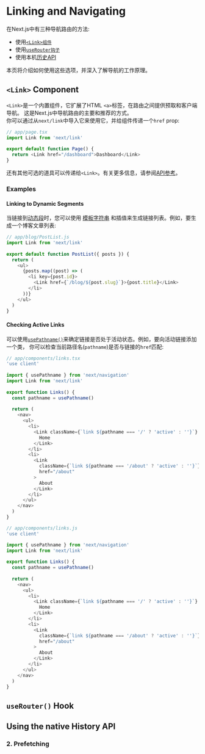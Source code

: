 # Linking and Navigating

在Next.js中有三种导航路由的方法:  
- 使用[`<Link>组件`](#link-component)
- 使用[`useRouter钩子`](#userouter-hook)
- 使用本机[历史API](#using-the-native-history-api)  

本页将介绍如何使用这些选项，并深入了解导航的工作原理。

## `<Link>` Component

`<Link>`是一个内置组件，它扩展了HTML `<a>`标签，在路由之间提供预取和客户端导航。
这是Next.js中导航路由的主要和推荐的方式。  
你可以通过从`next/link`中导入它来使用它，并给组件传递一个`href` prop:

```Typescript
// app/page.tsx
import Link from 'next/link'
 
export default function Page() {
  return <Link href="/dashboard">Dashboard</Link>
}
```

还有其他可选的道具可以传递给`<Link>`。有关更多信息，请参阅[API参考](Link.md)。

### Examples

#### Linking to Dynamic Segments

当链接到[动态段](Defining-Routes.md)时，您可以使用
[模板字符串](https://developer.mozilla.org/zh-CN/docs/Web/JavaScript/Reference/Template_literals)
和插值来生成链接列表。例如，要生成一个博客文章列表:

```Typescript
// app/blog/PostList.js
import Link from 'next/link'
 
export default function PostList({ posts }) {
  return (
    <ul>
      {posts.map((post) => (
        <li key={post.id}>
          <Link href={`/blog/${post.slug}`}>{post.title}</Link>
        </li>
      ))}
    </ul>
  )
}
```

#### Checking Active Links

可以使用[`usePathname()`](usePathname.md)来确定链接是否处于活动状态。例如，要向活动链接添加一个类，
你可以检查当前路径名(`pathname`)是否与链接的`href`匹配:

<tabs>

<tab title="TypeScript">

```Typescript
// app/components/links.tsx
'use client'
 
import { usePathname } from 'next/navigation'
import Link from 'next/link'
 
export function Links() {
  const pathname = usePathname()
 
  return (
    <nav>
      <ul>
        <li>
          <Link className={`link ${pathname === '/' ? 'active' : ''}`} href="/">
            Home
          </Link>
        </li>
        <li>
          <Link
            className={`link ${pathname === '/about' ? 'active' : ''}`}
            href="/about"
          >
            About
          </Link>
        </li>
      </ul>
    </nav>
  )
}
```

</tab>

<tab title="JavaScript">

```Javascript
// app/components/links.js
'use client'

import { usePathname } from 'next/navigation'
import Link from 'next/link'
 
export function Links() {
  const pathname = usePathname()
 
  return (
    <nav>
      <ul>
        <li>
          <Link className={`link ${pathname === '/' ? 'active' : ''}`} href="/">
            Home
          </Link>
        </li>
        <li>
          <Link
            className={`link ${pathname === '/about' ? 'active' : ''}`}
            href="/about"
          >
            About
          </Link>
        </li>
      </ul>
    </nav>
  )
}
```

</tab>

</tabs>


## `useRouter()` Hook

## Using the native History API

### 2. Prefetching


